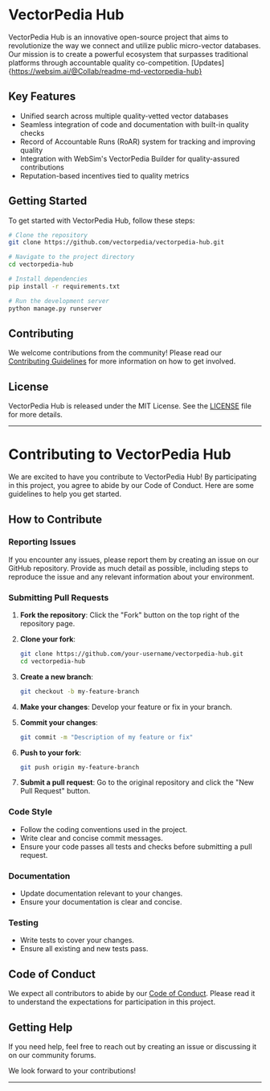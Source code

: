 # VectorPedia Hub

VectorPedia Hub is an innovative open-source project that aims to revolutionize the way we connect and utilize public micro-vector databases. Our mission is to create a powerful ecosystem that surpasses traditional platforms through accountable quality co-competition.
[Updates]{https://websim.ai/@Collab/readme-md-vectorpedia-hub}

## Key Features

- Unified search across multiple quality-vetted vector databases
- Seamless integration of code and documentation with built-in quality checks
- Record of Accountable Runs (RoAR) system for tracking and improving quality
- Integration with WebSim's VectorPedia Builder for quality-assured contributions
- Reputation-based incentives tied to quality metrics

## Getting Started

To get started with VectorPedia Hub, follow these steps:

```bash
# Clone the repository
git clone https://github.com/vectorpedia/vectorpedia-hub.git

# Navigate to the project directory
cd vectorpedia-hub

# Install dependencies
pip install -r requirements.txt

# Run the development server
python manage.py runserver
```

## Contributing

We welcome contributions from the community! Please read our [Contributing Guidelines](CONTRIBUTING.md) for more information on how to get involved.

## License

VectorPedia Hub is released under the MIT License. See the [LICENSE](LICENSE) file for more details.

---

# Contributing to VectorPedia Hub

We are excited to have you contribute to VectorPedia Hub! By participating in this project, you agree to abide by our Code of Conduct. Here are some guidelines to help you get started.

## How to Contribute

### Reporting Issues

If you encounter any issues, please report them by creating an issue on our GitHub repository. Provide as much detail as possible, including steps to reproduce the issue and any relevant information about your environment.

### Submitting Pull Requests

1. **Fork the repository**: Click the "Fork" button on the top right of the repository page.

2. **Clone your fork**: 
   ```bash
   git clone https://github.com/your-username/vectorpedia-hub.git
   cd vectorpedia-hub
   ```

3. **Create a new branch**: 
   ```bash
   git checkout -b my-feature-branch
   ```

4. **Make your changes**: Develop your feature or fix in your branch.

5. **Commit your changes**: 
   ```bash
   git commit -m "Description of my feature or fix"
   ```

6. **Push to your fork**: 
   ```bash
   git push origin my-feature-branch
   ```

7. **Submit a pull request**: Go to the original repository and click the "New Pull Request" button.

### Code Style

- Follow the coding conventions used in the project.
- Write clear and concise commit messages.
- Ensure your code passes all tests and checks before submitting a pull request.

### Documentation

- Update documentation relevant to your changes.
- Ensure your documentation is clear and concise.

### Testing

- Write tests to cover your changes.
- Ensure all existing and new tests pass.

## Code of Conduct

We expect all contributors to abide by our [Code of Conduct](CODE_OF_CONDUCT.md). Please read it to understand the expectations for participation in this project.

## Getting Help

If you need help, feel free to reach out by creating an issue or discussing it on our community forums.

We look forward to your contributions!

---